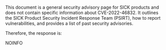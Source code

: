 This document is a general security advisory page for SICK products and does not contain specific information about CVE-2022-46832. It outlines the SICK Product Security Incident Response Team (PSIRT), how to report vulnerabilities, and provides a list of past security advisories.

Therefore, the response is:

NOINFO